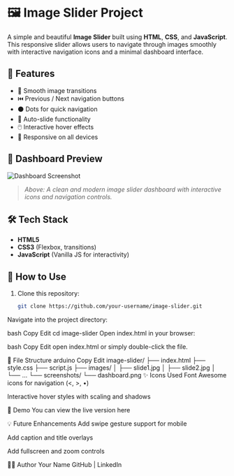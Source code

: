 # 🖼️ Image Slider Project

A simple and beautiful **Image Slider** built using **HTML**, **CSS**, and **JavaScript**. This responsive slider allows users to navigate through images smoothly with interactive navigation icons and a minimal dashboard interface.

## 🚀 Features

- 📸 Smooth image transitions
- ⏮️ Previous / Next navigation buttons
- ⚫ Dots for quick navigation
- 🔄 Auto-slide functionality
- 🖱️ Interactive hover effects
- 📱 Responsive on all devices

## 📸 Dashboard Preview

![Dashboard Screenshot](./screenshots/dashboard.png)

> *Above: A clean and modern image slider dashboard with interactive icons and navigation controls.*

## 🛠️ Tech Stack

- **HTML5**
- **CSS3** (Flexbox, transitions)
- **JavaScript** (Vanilla JS for interactivity)

## 🔧 How to Use

1. Clone this repository:
   ```bash
   git clone https://github.com/your-username/image-slider.git
Navigate into the project directory:

bash
Copy
Edit
cd image-slider
Open index.html in your browser:

bash
Copy
Edit
open index.html
or simply double-click the file.

📁 File Structure
arduino
Copy
Edit
image-slider/
├── index.html
├── style.css
├── script.js
├── images/
│   ├── slide1.jpg
│   ├── slide2.jpg
│   └── ...
└── screenshots/
    └── dashboard.png
✨ Icons Used
Font Awesome icons for navigation (<, >, •)

Interactive hover styles with scaling and shadows

📌 Demo
You can view the live version here

💡 Future Enhancements
Add swipe gesture support for mobile

Add caption and title overlays

Add fullscreen and zoom controls

🧑‍💻 Author
Your Name
GitHub | LinkedIn

